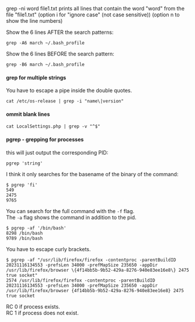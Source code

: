 grep -ni word file1.txt       prints all lines that contain the word "word" from the file "file1.txt"
(option i for "ignore case" (not case sensitive))
(option n to show the line numbers)

Show the 6 lines AFTER the search patterns:
```
grep -A6 march ~/.bash_profile
```

Show the 6 lines BEFORE the search pattern:
```
grep -B6 march ~/.bash_profile
```

#### grep for multiple strings

You have to escape a pipe inside the double quotes.
```
cat /etc/os-release | grep -i "name\|version"
```

#### ommit blank lines
```
cat LocalSettings.php | grep -v "^$"
```

#### pgrep - grepping for processes

this will just output the corresponding PID:
```
pgrep 'string'
```

I think it only searches for the basename of the binary of the command:
```
$ pgrep 'fi'
549
2475
9765
```

You can search for the full command with the `-f` flag.\
The `-a` flag shows the command in addition to the pid.
```
$ pgrep -af '/bin/bash'
8298 /bin/bash
9789 /bin/bash
```

You have to escape curly brackets.
```
$ pgrep -af "/usr/lib/firefox/firefox -contentproc -parentBuildID 20231116134553 -prefsLen 34000 -prefMapSize 235650 -appDir /usr/lib/firefox/browser \{4f14bb5b-9b52-429a-8276-940e83ee16e8\} 2475 true socket"
2574 /usr/lib/firefox/firefox -contentproc -parentBuildID 20231116134553 -prefsLen 34000 -prefMapSize 235650 -appDir /usr/lib/firefox/browser {4f14bb5b-9b52-429a-8276-940e83ee16e8} 2475 true socket
```

RC 0 if process exists.\
RC 1 if process does not exist.
